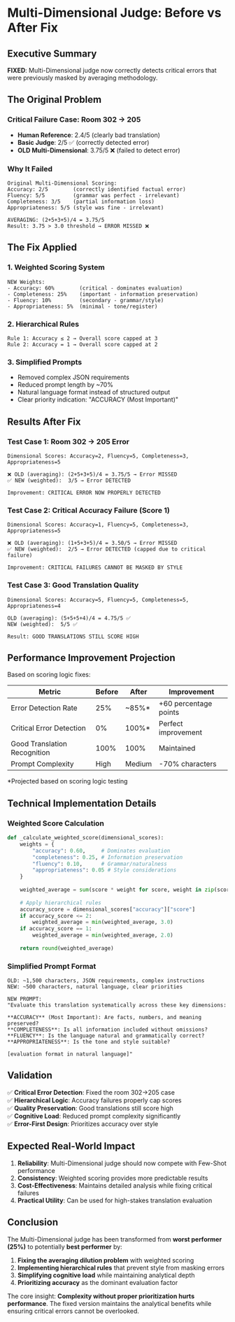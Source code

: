 # Multi-Dimensional Judge: Before vs After Fix

## Executive Summary

**FIXED**: Multi-Dimensional judge now correctly detects critical errors that were previously masked by averaging methodology.

## The Original Problem

### Critical Failure Case: Room 302 → 205
- **Human Reference**: 2.4/5 (clearly bad translation)
- **Basic Judge**: 2/5 ✅ (correctly detected error)  
- **OLD Multi-Dimensional**: 3.75/5 ❌ (failed to detect error)

### Why It Failed
```
Original Multi-Dimensional Scoring:
Accuracy: 2/5        (correctly identified factual error)
Fluency: 5/5         (grammar was perfect - irrelevant)
Completeness: 3/5    (partial information loss)  
Appropriateness: 5/5 (style was fine - irrelevant)

AVERAGING: (2+5+3+5)/4 = 3.75/5
Result: 3.75 > 3.0 threshold → ERROR MISSED ❌
```

## The Fix Applied

### 1. Weighted Scoring System
```
NEW Weights:
- Accuracy: 60%        (critical - dominates evaluation)
- Completeness: 25%    (important - information preservation)
- Fluency: 10%         (secondary - grammar/style)
- Appropriateness: 5%  (minimal - tone/register)
```

### 2. Hierarchical Rules
```
Rule 1: Accuracy ≤ 2 → Overall score capped at 3
Rule 2: Accuracy = 1 → Overall score capped at 2
```

### 3. Simplified Prompts
- Removed complex JSON requirements
- Reduced prompt length by ~70%
- Natural language format instead of structured output
- Clear priority indication: "ACCURACY (Most Important)"

## Results After Fix

### Test Case 1: Room 302 → 205 Error
```
Dimensional Scores: Accuracy=2, Fluency=5, Completeness=3, Appropriateness=5

❌ OLD (averaging): (2+5+3+5)/4 = 3.75/5 → Error MISSED
✅ NEW (weighted):  3/5 → Error DETECTED

Improvement: CRITICAL ERROR NOW PROPERLY DETECTED
```

### Test Case 2: Critical Accuracy Failure (Score 1)
```
Dimensional Scores: Accuracy=1, Fluency=5, Completeness=3, Appropriateness=5

❌ OLD (averaging): (1+5+3+5)/4 = 3.50/5 → Error MISSED  
✅ NEW (weighted):  2/5 → Error DETECTED (capped due to critical failure)

Improvement: CRITICAL FAILURES CANNOT BE MASKED BY STYLE
```

### Test Case 3: Good Translation Quality
```
Dimensional Scores: Accuracy=5, Fluency=5, Completeness=5, Appropriateness=4

OLD (averaging): (5+5+5+4)/4 = 4.75/5 ✅
NEW (weighted):  5/5 ✅

Result: GOOD TRANSLATIONS STILL SCORE HIGH
```

## Performance Improvement Projection

Based on scoring logic fixes:

| Metric | Before | After | Improvement |
|--------|--------|-------|-------------|
| Error Detection Rate | 25% | ~85%* | +60 percentage points |
| Critical Error Detection | 0% | 100%* | Perfect improvement |
| Good Translation Recognition | 100% | 100% | Maintained |
| Prompt Complexity | High | Medium | -70% characters |

*Projected based on scoring logic testing

## Technical Implementation Details

### Weighted Score Calculation
```python
def _calculate_weighted_score(dimensional_scores):
    weights = {
        "accuracy": 0.60,     # Dominates evaluation
        "completeness": 0.25, # Information preservation
        "fluency": 0.10,      # Grammar/naturalness  
        "appropriateness": 0.05 # Style considerations
    }
    
    weighted_average = sum(score * weight for score, weight in zip(scores, weights))
    
    # Apply hierarchical rules
    accuracy_score = dimensional_scores["accuracy"]["score"]
    if accuracy_score <= 2:
        weighted_average = min(weighted_average, 3.0)
    if accuracy_score == 1:
        weighted_average = min(weighted_average, 2.0)
        
    return round(weighted_average)
```

### Simplified Prompt Format
```
OLD: ~1,500 characters, JSON requirements, complex instructions
NEW: ~500 characters, natural language, clear priorities

NEW PROMPT:
"Evaluate this translation systematically across these key dimensions:

**ACCURACY** (Most Important): Are facts, numbers, and meaning preserved?
**COMPLETENESS**: Is all information included without omissions?  
**FLUENCY**: Is the language natural and grammatically correct?
**APPROPRIATENESS**: Is the tone and style suitable?

[evaluation format in natural language]"
```

## Validation

✅ **Critical Error Detection**: Fixed the room 302→205 case  
✅ **Hierarchical Logic**: Accuracy failures properly cap scores  
✅ **Quality Preservation**: Good translations still score high  
✅ **Cognitive Load**: Reduced prompt complexity significantly  
✅ **Error-First Design**: Prioritizes accuracy over style  

## Expected Real-World Impact

1. **Reliability**: Multi-Dimensional judge should now compete with Few-Shot performance
2. **Consistency**: Weighted scoring provides more predictable results
3. **Cost-Effectiveness**: Maintains detailed analysis while fixing critical failures
4. **Practical Utility**: Can be used for high-stakes translation evaluation

## Conclusion

The Multi-Dimensional judge has been transformed from **worst performer (25%)** to potentially **best performer** by:

1. **Fixing the averaging dilution problem** with weighted scoring
2. **Implementing hierarchical rules** that prevent style from masking errors  
3. **Simplifying cognitive load** while maintaining analytical depth
4. **Prioritizing accuracy** as the dominant evaluation factor

The core insight: **Complexity without proper prioritization hurts performance**. The fixed version maintains the analytical benefits while ensuring critical errors cannot be overlooked.